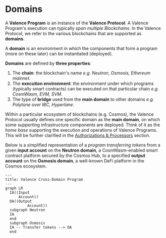 # Domains

A **Valence Program** is an instance of the **Valence Protocol**. A Valence Program's execution can typically _span multiple Blockchains_. In the Valence Protocol, we refer to the various blockchains that are supported as **domains**.

A **domain** is an environment in which the components that form a program (more on these later) can be instantiated (deployed).

**Domains** are defined by **three properties**:
  1. The **chain**: the blockchain's name _e.g. Neutron, Osmosis, Ethereum mainnet_.
  2. The **execution environment**: the environment under which programs (typically smart contracts) can be executed on that particular chain _e.g. CosmWasm, EVM, SVM_.
  3. The type of **bridge** used from the **main domain** to other domains _e.g. Polytone over IBC, Hyperlane_.

Within a particular ecosystem of blockchains (e.g. Cosmos), the Valence Protocol usually defines one specific domain as the **main domain**, on which some supporting infrastructure components are deployed. Think of it as the _home base_ supporting the execution and operations of Valence Programs. This will be further clarified in the [Authorizations & Processors](./authorizations_processors/_overview.md) section.

Below is a simplified representation of a _program transferring tokens_ from a given **input account** on the **Neutron domain**, a CosmWasm-enabled smart contract platform secured by the Cosmos Hub, to a specified **output account** on the **Osmosis domain**, a well-known DeFi platform in the Cosmos ecosystem. 
```mermaid
---
title: Valence Cross-Domain Program
---
graph LR
  IA((Input
      Account))
  OA((Output
		  Account))
  subgraph Neutron
  IA
  end
  subgraph Osmosis
  IA -- Transfer tokens --> OA
  end
```
